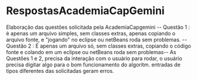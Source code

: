 # RespostasAcademiaCapGemini
Elaboração das questões solicitada pela AcademiaCapgemini
-- Questão 1 : è apenas um arquivo simples, sem classes extras, apenas copiando o arquivo fonte, e "jogando" no eclipse ou netBeans roda sem problemas.
-- Questão 2 : É apenas um arquivo só, sem classes extras, copiando o código fonte e colando em um eclipse ou netBeans roda sem problemas-- As Questões 1 e 2, precisa da interação com o usuário para rodar, o usuário precisa digitar algo para o bom funcionamento  do algoritm. entradas de tipos diferentes das solicitadas  geram erros.
